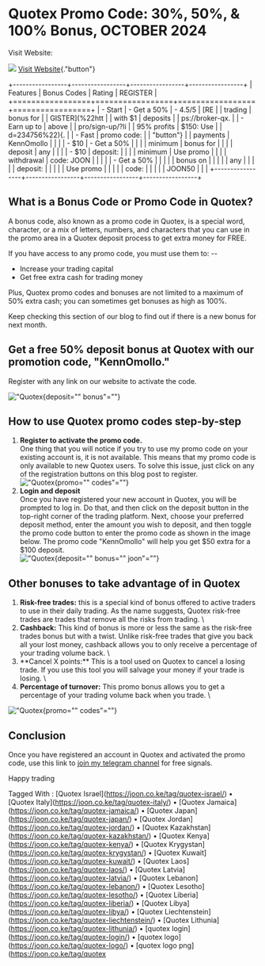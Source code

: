# Quotex Promo Code: 30%, 50%, & 100% Bonus, OCTOBER 2024

Visit Website:

[![](https://static.quotex.io/files/4_en/300_250.jpg)](https://traff.sbs/brokerqxlid)
[Visit
Website](\%22https://traff.sbs/brokerqxsignup\%22){."button"}

+-----------------+-----------------+-----------------+-----------------+
| Features        | Bonus Codes     | Rating          | REGISTER        |
+=================+=================+=================+=================+
| -   Start       | -   Get a 50%   | -   4.5/5       | [RE             |
|     trading     |     bonus for   |                 | GISTER](\%22htt |
|     with \$1    |     deposits    |                 | ps://broker-qx. |
| -   Earn up to  |     above       |                 | pro/sign-up/?li |
|     95% profits |     \$150: Use  |                 | d=234756\%22){. |
| -   Fast        |     promo code: |                 | "button"} |
|     payments    |     KennOmollo  |                 |                 |
| -   \$10        | -   Get a 50%   |                 |                 |
|     minimum     |     bonus for   |                 |                 |
|     deposit     |     any         |                 |                 |
| -   \$10        |     deposit:    |                 |                 |
|     minimum     |     Use promo   |                 |                 |
|     withdrawal  |     code: JOON  |                 |                 |
|                 | -   Get a 50%   |                 |                 |
|                 |     bonus on    |                 |                 |
|                 |     any         |                 |                 |
|                 |     deposit:    |                 |                 |
|                 |     Use promo   |                 |                 |
|                 |     code:       |                 |                 |
|                 |     JOON50      |                 |                 |
+-----------------+-----------------+-----------------+-----------------+

## What is a Bonus Code or Promo Code in Quotex?

A bonus code, also known as a promo code in Quotex, is a special word,
character, or a mix of letters, numbers, and characters that you can use
in the promo area in a Quotex deposit process to get extra money for
FREE.

If you have access to any promo code, you must use them to: --

-   Increase your trading capital
-   Get free extra cash for trading money

Plus, Quotex promo codes and bonuses are not limited to a maximum of 50%
extra cash; you can sometimes get bonuses as high as 100%.

Keep checking this section of our blog to find out if there is a new
bonus for next month.

## Get a free 50% deposit bonus at Quotex with our promotion code, "KennOmollo."

Register with any link on our website to activate the code.

!["Quotex](\%22https://i0.wp.com/joon.co.ke/wp-content/uploads/Kenn-Omollo.jpg?resize=1915%2C947&ssl=1\%22){deposit=""
bonus"=""}

## How to use Quotex promo codes step-by-step

1.  **Register to activate the promo code.**\
    One thing that you will notice if you try to use my promo code on
    your existing account is, it is not available. This means that my
    promo code is only available to new Quotex users. To solve this
    issue, just click on any of the registration buttons on this blog
    post to register.
    \
    !["Quotex](\%22https://i0.wp.com/joon.co.ke/wp-content/uploads/Quotex-promo-codes.png?resize=1893%2C911&ssl=1\%22){promo=""
    codes"=""}
2.  **Login and deposit**\
    Once you have registered your new account in Quotex, you will be
    prompted to log in. Do that, and then click on the deposit button in
    the top-right corner of the trading platform. Next, choose your
    preferred deposit method, enter the amount you wish to deposit, and
    then toggle the promo code button to enter the promo code as shown
    in the image below. The promo code "KennOmollo" will help you get
    \$50 extra for a \$100 deposit.
    \
    !["Quotex](\%22https://i0.wp.com/joon.co.ke/wp-content/uploads/1-5-e1655116554372.png?resize=1120%2C630&ssl=1\%22){deposit=""
    bonus="" joon"=""}

## Other bonuses to take advantage of in Quotex

1.  **Risk-free trades:** this is a special kind of bonus offered to
    active traders to use in their daily trading. As the name suggests,
    Quotex risk-free trades are trades that remove all the risks from
    trading.
    \
2.  **Cashback:** This kind of bonus is more or less the same as the
    risk-free trades bonus but with a twist. Unlike risk-free trades
    that give you back all your lost money, cashback allows you to only
    receive a percentage of your trading volume back.
    \
3.  \*\*Cancel X points:\*\* This is a tool used on Quotex to cancel a
    losing trade. If you use this tool you will salvage your money if
    your trade is losing.
    \
4.  **Percentage of turnover:** This promo bonus allows you to get a
    percentage of your trading volume back when you trade.
    \

!["Quotex](\%22https://i0.wp.com/joon.co.ke/wp-content/uploads/Quotex-promo-codes-1.png?resize=1917%2C949&ssl=1\%22){promo=""
codes"=""}

## Conclusion

Once you have registered an account in Quotex and activated the promo
code, use this link to [join my telegram
channel](\%22https://t.me/joononline\%22) for free signals.

Happy trading

Tagged With : \[Quotex Israel\](https://joon.co.ke/tag/quotex-israel/) •
\[Quotex Italy\](https://joon.co.ke/tag/quotex-italy/) • \[Quotex
Jamaica\](https://joon.co.ke/tag/quotex-jamaica/) • \[Quotex
Japan\](https://joon.co.ke/tag/quotex-japan/) • \[Quotex
Jordan\](https://joon.co.ke/tag/quotex-jordan/) • \[Quotex
Kazakhstan\](https://joon.co.ke/tag/quotex-kazakhstan/) • \[Quotex
Kenya\](https://joon.co.ke/tag/quotex-kenya/) • \[Quotex
Krygystan\](https://joon.co.ke/tag/quotex-krygystan/) • \[Quotex
Kuwait\](https://joon.co.ke/tag/quotex-kuwait/) • \[Quotex
Laos\](https://joon.co.ke/tag/quotex-laos/) • \[Quotex
Latvia\](https://joon.co.ke/tag/quotex-latvia/) • \[Quotex
Lebanon\](https://joon.co.ke/tag/quotex-lebanon/) • \[Quotex
Lesotho\](https://joon.co.ke/tag/quotex-lesotho/) • \[Quotex
Liberia\](https://joon.co.ke/tag/quotex-liberia/) • \[Quotex
Libya\](https://joon.co.ke/tag/quotex-libya/) • \[Quotex
Liechtenstein\](https://joon.co.ke/tag/quotex-liechtenstein/) • \[Quotex
Lithunia\](https://joon.co.ke/tag/quotex-lithunia/) • \[quotex
login\](https://joon.co.ke/tag/quotex-login/) • \[quotex
logo\](https://joon.co.ke/tag/quotex-logo/) • \[quotex logo
png\](https://joon.co.ke/tag/quotex

